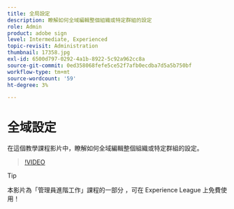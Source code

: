 ```yaml
---
title: 全局設定
description: 瞭解如何全域編輯整個組織或特定群組的設定
role: Admin
product: adobe sign
level: Intermediate, Experienced
topic-revisit: Administration
thumbnail: 17358.jpg
exl-id: 6500d797-0292-4a1b-8922-5c92a962cc8a
source-git-commit: 0ed358068fefe5ce52f7afb0ecdba7d5a5b750bf
workflow-type: tm+mt
source-wordcount: '59'
ht-degree: 3%

---
```


# 全域設定

在這個教學課程影片中，瞭解如何全域編輯整個組織或特定群組的設定。

>[!VIDEO](https://video.tv.adobe.com/v/17358?hidetitle=true)

>[!TIP]
>
>本影片為「管理員進階工作」課程的一部分 [ ](https://experienceleague.adobe.com/?recommended=Sign-A-1-2020.1) ，可在 Experience League 上免費使用！
